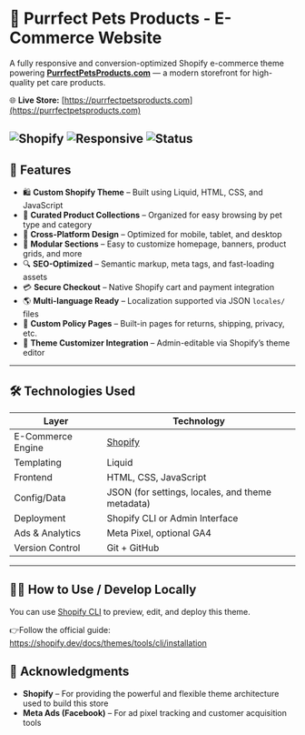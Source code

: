 # 🐾 Purrfect Pets Products - E-Commerce Website

A fully responsive and conversion-optimized Shopify e-commerce theme powering **[PurrfectPetsProducts.com](https://purrfectpetsproducts.com)** — a modern storefront for high-quality pet care products.

🌐 **Live Store:** [https://purrfectpetsproducts.com](https://purrfectpetsproducts.com)

![Shopify](https://img.shields.io/badge/Built%20For-Shopify-blueviolet)
![Responsive](https://img.shields.io/badge/Responsive-Yes-brightgreen)
![Status](https://img.shields.io/badge/Live-Online-success)
---

## 🚀 Features

- 🛍️ **Custom Shopify Theme** – Built using Liquid, HTML, CSS, and JavaScript
- 🐶 **Curated Product Collections** – Organized for easy browsing by pet type and category
- 📱 **Cross-Platform Design** – Optimized for mobile, tablet, and desktop
- 🧩 **Modular Sections** – Easy to customize homepage, banners, product grids, and more
- 🔍 **SEO-Optimized** – Semantic markup, meta tags, and fast-loading assets
- 💳 **Secure Checkout** – Native Shopify cart and payment integration
- 🌎 **Multi-language Ready** – Localization supported via JSON `locales/` files
- 🧾 **Custom Policy Pages** – Built-in pages for returns, shipping, privacy, etc.
- 🔧 **Theme Customizer Integration** – Admin-editable via Shopify’s theme editor

---

## 🛠️ Technologies Used

| Layer             | Technology                        |
|------------------|------------------------------------|
| E-Commerce Engine | [Shopify](https://www.shopify.com/)                             |
| Templating        | Liquid                             |
| Frontend          | HTML, CSS, JavaScript              |
| Config/Data       | JSON (for settings, locales, and theme metadata)|
| Deployment        | Shopify CLI or Admin Interface     |
| Ads & Analytics   | Meta Pixel, optional GA4           |
| Version Control   | Git + GitHub                       |

---

## 🧑‍💻 How to Use / Develop Locally

You can use [Shopify CLI](https://shopify.dev/docs/themes/tools/cli) to preview, edit, and deploy this theme.

👉Follow the official guide: https://shopify.dev/docs/themes/tools/cli/installation

## 🙌 Acknowledgments

- **Shopify** – For providing the powerful and flexible theme architecture used to build this store
- **Meta Ads (Facebook)** – For ad pixel tracking and customer acquisition tools
